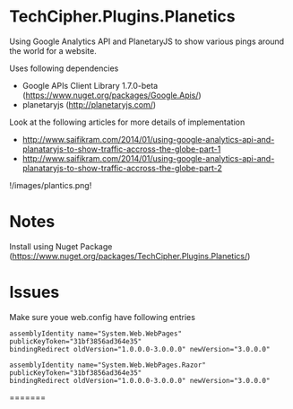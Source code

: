 TechCipher.Plugins.Planetics
============================

Using Google Analytics API and PlanetaryJS to show various pings around the world for a website.

Uses following dependencies

- Google APIs Client Library 1.7.0-beta (https://www.nuget.org/packages/Google.Apis/)
- planetaryjs (http://planetaryjs.com/)


Look at the following articles for more details of implementation
- http://www.saifikram.com/2014/01/using-google-analytics-api-and-planataryjs-to-show-traffic-accross-the-globe-part-1
- http://www.saifikram.com/2014/01/using-google-analytics-api-and-planataryjs-to-show-traffic-accross-the-globe-part-2

!/images/plantics.png!

Notes
=====
Install using Nuget Package (https://www.nuget.org/packages/TechCipher.Plugins.Planetics/)

Issues
======

Make sure youe web.config have following entries

	assemblyIdentity name="System.Web.WebPages" publicKeyToken="31bf3856ad364e35"
	bindingRedirect oldVersion="1.0.0.0-3.0.0.0" newVersion="3.0.0.0"

	assemblyIdentity name="System.Web.WebPages.Razor" publicKeyToken="31bf3856ad364e35"
	bindingRedirect oldVersion="1.0.0.0-3.0.0.0" newVersion="3.0.0.0"
=======

